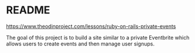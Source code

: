 # README

https://www.theodinproject.com/lessons/ruby-on-rails-private-events

The goal of this project is to build a site similar to a private Eventbrite which allows users to create events and then manage user signups.


